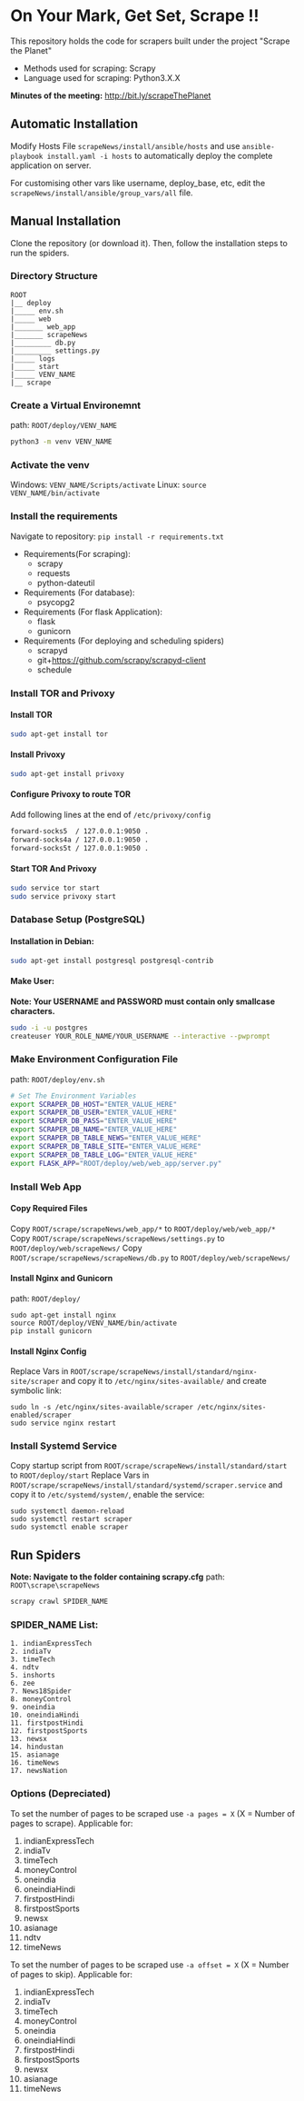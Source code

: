 # On Your Mark, Get Set, Scrape !!

This repository holds the code for scrapers built under the project "Scrape the Planet"  
- Methods used for scraping: Scrapy   
- Language used for scraping: Python3.X.X

**Minutes of the meeting:** http://bit.ly/scrapeThePlanet

## Automatic Installation
Modify Hosts File ```scrapeNews/install/ansible/hosts``` and use ```ansible-playbook install.yaml -i hosts``` to automatically deploy the complete application on server.

For customising other vars like username, deploy_base, etc, edit the ```scrapeNews/install/ansible/group_vars/all``` file.

## Manual Installation
Clone the repository (or download it). Then, follow the installation steps to run the spiders.

### Directory Structure
```
ROOT
|__ deploy
|_____ env.sh
|_____ web
|_______ web_app
|_______ scrapeNews
|_________ db.py
|_________ settings.py
|_____ logs
|_____ start
|_____ VENV_NAME
|__ scrape
```

### Create a Virtual Environemnt
path: ```ROOT/deploy/VENV_NAME```
```bash
python3 -m venv VENV_NAME
```
### Activate the venv
Windows: `VENV_NAME/Scripts/activate`
Linux: `source VENV_NAME/bin/activate`
### Install the requirements
Navigate to repository: `pip install -r requirements.txt`
- Requirements(For scraping):
    - scrapy
    - requests
    - python-dateutil
- Requirements (For database):
    - psycopg2
- Requirements (For flask Application):
    - flask
    - gunicorn
- Requirements (For deploying and scheduling spiders)
    - scrapyd
    - git+https://github.com/scrapy/scrapyd-client
    - schedule

### Install TOR and Privoxy
#### Install TOR
```bash
sudo apt-get install tor
```
#### Install Privoxy
```bash
sudo apt-get install privoxy
```
#### Configure Privoxy to route TOR
Add following lines at the end of ```/etc/privoxy/config```
```bash
forward-socks5  / 127.0.0.1:9050 .
forward-socks4a / 127.0.0.1:9050 .
forward-socks5t / 127.0.0.1:9050 .
```
#### Start TOR And Privoxy
```bash
sudo service tor start
sudo service privoxy start
```
### Database Setup (PostgreSQL)
#### Installation in Debian: 
```bash
sudo apt-get install postgresql postgresql-contrib
```
#### Make User:
**Note: Your USERNAME and PASSWORD must contain only smallcase characters.**
```bash
sudo -i -u postgres
createuser YOUR_ROLE_NAME/YOUR_USERNAME --interactive --pwprompt
```
### Make Environment Configuration File
path: ```ROOT/deploy/env.sh```
```bash
# Set The Environment Variables
export SCRAPER_DB_HOST="ENTER_VALUE_HERE"
export SCRAPER_DB_USER="ENTER_VALUE_HERE"
export SCRAPER_DB_PASS="ENTER_VALUE_HERE"
export SCRAPER_DB_NAME="ENTER_VALUE_HERE"
export SCRAPER_DB_TABLE_NEWS="ENTER_VALUE_HERE"
export SCRAPER_DB_TABLE_SITE="ENTER_VALUE_HERE"
export SCRAPER_DB_TABLE_LOG="ENTER_VALUE_HERE"
export FLASK_APP="ROOT/deploy/web/web_app/server.py"
```

### Install Web App

#### Copy Required Files
Copy ```ROOT/scrape/scrapeNews/web_app/*``` to ```ROOT/deploy/web/web_app/*```
Copy ```ROOT/scrape/scrapeNews/scrapeNews/settings.py``` to ```ROOT/deploy/web/scrapeNews/```
Copy ```ROOT/scrape/scrapeNews/scrapeNews/db.py``` to ```ROOT/deploy/web/scrapeNews/```

#### Install Nginx and Gunicorn
path: ```ROOT/deploy/```
```
sudo apt-get install nginx
source ROOT/deploy/VENV_NAME/bin/activate
pip install gunicorn
```
#### Install Nginx Config
Replace Vars in ```ROOT/scrape/scrapeNews/install/standard/nginx-site/scraper``` and copy it to ```/etc/nginx/sites-available/``` and create symbolic link:
```
sudo ln -s /etc/nginx/sites-available/scraper /etc/nginx/sites-enabled/scraper
sudo service nginx restart
```
### Install Systemd Service
Copy startup script from ```ROOT/scrape/scrapeNews/install/standard/start``` to ```ROOT/deploy/start```
Replace Vars in ```ROOT/scrape/scrapeNews/install/standard/systemd/scraper.service``` and copy it to ```/etc/systemd/system/```, enable the service:
```
sudo systemctl daemon-reload
sudo systemctl restart scraper
sudo systemctl enable scraper
```

## Run Spiders
**Note: Navigate to the folder containing scrapy.cfg**
path: ```ROOT\scrape\scrapeNews```
```bash
scrapy crawl SPIDER_NAME
```
### SPIDER_NAME List:
	1. indianExpressTech
	2. indiaTv  
	3. timeTech
	4. ndtv
	5. inshorts
    6. zee
    7. News18Spider
    8. moneyControl
    9. oneindia
    10. oneindiaHindi
    11. firstpostHindi
    12. firstpostSports
    13. newsx
    14. hindustan
    15. asianage
    16. timeNews
    17. newsNation
### Options (Depreciated)
To set the number of pages to be scraped use  `-a pages = X` (X = Number of pages to scrape).
Applicable for:
1. indianExpressTech
2. indiaTv  
3. timeTech
4. moneyControl
5. oneindia
6. oneindiaHindi
7. firstpostHindi
8. firstpostSports
9. newsx
10. asianage
11. ndtv
12. timeNews

To set the number of pages to be scraped use  `-a offset = X` (X = Number of pages to skip).
Applicable for:
1. indianExpressTech
2. indiaTv  
3. timeTech
4. moneyControl
5. oneindia
6. oneindiaHindi
7. firstpostHindi
8. firstpostSports
9. newsx
10. asianage
11. timeNews

